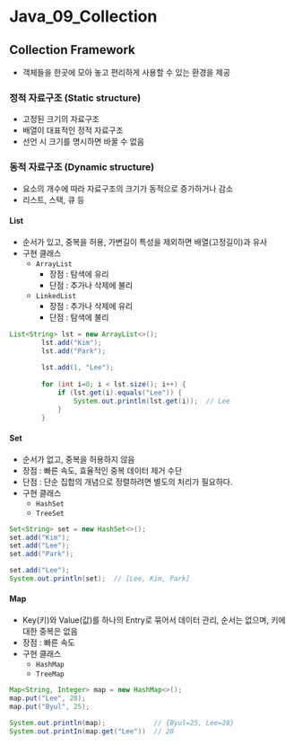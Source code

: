 # Java_09_Collection



## Collection Framework

- 객체들을 한곳에 모아 놓고 편리하게 사용할 수 있는 환경을 제공



### 정적 자료구조 (Static structure)

- 고정된 크기의 자료구조
- 배열이 대표적인 정적 자료구조
- 선언 시 크기를 명시하면 바꿀 수 없음



### 동적 자료구조 (Dynamic structure)

- 요소의 개수에 따라 자료구조의 크기가 동적으로 증가하거나 감소
- 리스트, 스택, 큐 등



#### List

- 순서가 있고, 중복을 허용, 가변길이 특성을 제외하면 배열(고정길이)과 유사
- 구현 클래스
  - `ArrayList`
    - 장점 : 탐색에 유리
    - 단점 : 추가나 삭제에 불리
  - `LinkedList`
    - 장점 : 추가나 삭제에 유리
    - 단점 : 탐색에 불리

```java
List<String> lst = new ArrayList<>();
		lst.add("Kim");
		lst.add("Park");
		
		lst.add(1, "Lee");
		
		for (int i=0; i < lst.size(); i++) {
			if (lst.get(i).equals("Lee")) {
				System.out.println(lst.get(i));  // Lee		
			}
		}
```



#### Set

- 순서가 없고, 중복을 허용하지 않음
- 장점 : 빠른 속도, 효율적인 중복 데이터 제거 수단
- 단점 : 단순 집합의 개념으로 정렬하려면 별도의 처리가 필요하다.
- 구현 클래스
  - `HashSet`
  - `TreeSet`

```java
Set<String> set = new HashSet<>();
set.add("Kim");
set.add("Lee");
set.add("Park");

set.add("Lee");
System.out.println(set);  // [Lee, Kim, Park]
```



#### Map

- Key(키)와 Value(값)를 하나의 Entry로 묶어서 데이터 관리, 순서는 없으며, 키에 대한 중복은 없음
- 장점 : 빠른 속도
- 구현 클래스
  - `HashMap`
  - `TreeMap`

```java
Map<String, Integer> map = new HashMap<>();
map.put("Lee", 28);
map.put("Byul", 25);

System.out.println(map);  			// {Byul=25, Lee=28}
System.out.printIn(map.get("Lee"))  // 28
```